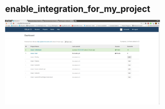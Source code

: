 # enable_integration_for_my_project
![enable integration for my projects](enable_integration_for_my_project.png.png)
